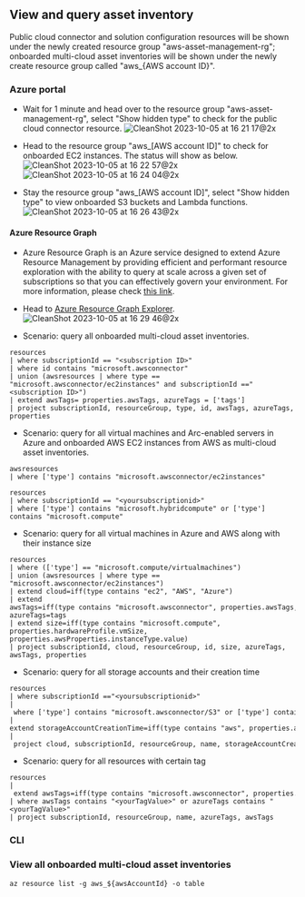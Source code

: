 ##  View and query asset inventory
Public cloud connector and solution configuration resources will be shown under the newly created resource group "aws-asset-management-rg"; onboarded multi-cloud asset inventories will be shown under the newly create resource group called "aws_{AWS account ID}".

### Azure portal
- Wait for 1 minute and head over to the resource group "aws-asset-management-rg", select "Show hidden type" to check for the public cloud connector resource.
![CleanShot 2023-10-05 at 16 21 17@2x](https://github.com/Azure/multi-cloud-asset-inventory-preview/assets/35560783/d58ca947-c4af-436e-b5e0-628b1be5ed56)


- Head to the resource group "aws_[AWS account ID]" to check for onboarded EC2 instances. The status will show as below.
![CleanShot 2023-10-05 at 16 22 57@2x](https://github.com/Azure/multi-cloud-asset-inventory-preview/assets/35560783/73b505f5-a8ae-4c3a-a710-20c5a0732d64)
![CleanShot 2023-10-05 at 16 24 04@2x](https://github.com/Azure/multi-cloud-asset-inventory-preview/assets/35560783/84395229-0a33-49d2-bf51-ba6baaf51201)


- Stay the resource group "aws_[AWS account ID]", select "Show hidden type" to view onboarded S3 buckets and Lambda functions.
![CleanShot 2023-10-05 at 16 26 43@2x](https://github.com/Azure/multi-cloud-asset-inventory-preview/assets/35560783/34b3b86d-fa95-42cd-aa04-f7073777d2be)


#### Azure Resource Graph
- Azure Resource Graph is an Azure service designed to extend Azure Resource Management by providing efficient and performant resource exploration with the ability to query at scale across a given set of subscriptions so that you can effectively govern your environment. For more information, please check [this link](https://learn.microsoft.com/en-us/azure/governance/resource-graph/overview).
  
- Head to [Azure Resource Graph Explorer](https://ms.portal.azure.com/#view/HubsExtension/ArgQueryBlade).
![CleanShot 2023-10-05 at 16 29 46@2x](https://github.com/Azure/multi-cloud-asset-inventory-preview/assets/35560783/1e8e1f31-3cb4-4525-8cfd-21d263a5e71a)



- Scenario: query all onboarded multi-cloud asset inventories.
```
resources
| where subscriptionId == "<subscription ID>"
| where id contains "microsoft.awsconnector" 
| union (awsresources | where type == "microsoft.awsconnector/ec2instances" and subscriptionId =="<subscription ID>")
| extend awsTags= properties.awsTags, azureTags = ['tags']
| project subscriptionId, resourceGroup, type, id, awsTags, azureTags, properties 
```


- Scenario: query for all virtual machines and Arc-enabled servers in Azure and onboarded AWS EC2 instances from AWS as multi-cloud asset inventories.
```
awsresources
| where ['type'] contains "microsoft.awsconnector/ec2instances"
```
```
resources 
| where subscriptionId == "<yoursubscriptionid>"
| where ['type'] contains "microsoft.hybridcompute" or ['type'] contains "microsoft.compute"
```

- Scenario: query for all virtual machines in Azure and AWS along with their instance size
```
resources 
| where (['type'] == "microsoft.compute/virtualmachines") 
| union (awsresources | where type == "microsoft.awsconnector/ec2instances")
| extend cloud=iff(type contains "ec2", "AWS", "Azure")
| extend awsTags=iff(type contains "microsoft.awsconnector", properties.awsTags, ""), azureTags=tags
| extend size=iff(type contains "microsoft.compute", properties.hardwareProfile.vmSize, properties.awsProperties.instanceType.value)
| project subscriptionId, cloud, resourceGroup, id, size, azureTags, awsTags, properties
```

- Scenario: query for all storage accounts and their creation time
```
resources 
| where subscriptionId =="<yoursubscriptionid>" 
| where ['type'] contains "microsoft.awsconnector/S3" or ['type'] contains "microsoft.storage/storageaccount" 
| extend storageAccountCreationTime=iff(type contains "aws", properties.awsProperties.creationDate, properties.creationTime), cloud=iff(['type'] contains "aws", "aws", "azure") 
| project cloud, subscriptionId, resourceGroup, name, storageAccountCreationTime 
```

- Scenario: query for all resources with certain tag 
```
resources 
| extend awsTags=iff(type contains "microsoft.awsconnector", properties.awsTags, ""), azureTags=tags 
| where awsTags contains "<yourTagValue>" or azureTags contains "<yourTagValue>" 
| project subscriptionId, resourceGroup, name, azureTags, awsTags 
```

### CLI
### View all onboarded multi-cloud asset inventories
```
az resource list -g aws_${awsAccountId} -o table
```
